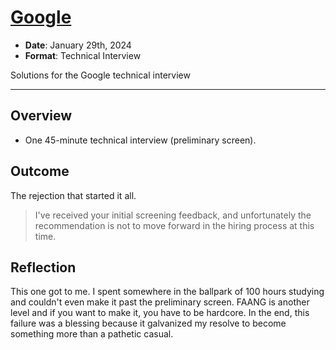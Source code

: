 # [Google](https://www.google.com)

* **Date**: January 29th, 2024
* **Format**: Technical Interview

Solutions for the Google technical interview

---

## Overview

* One 45-minute technical interview (preliminary screen).

## Outcome

The rejection that started it all.

>I've received your initial screening feedback, and unfortunately the recommendation is not to move forward in the hiring process at this time.

## Reflection

This one got to me. I spent somewhere in the ballpark of 100 hours studying and couldn't even make it past the preliminary screen. FAANG is another level and if you want to make it, you have to be hardcore. In the end, this failure was a blessing because it galvanized my resolve to become something more than a pathetic casual.
